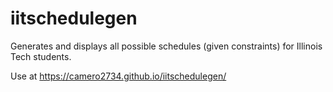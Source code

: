 # iitschedulegen

Generates and displays all possible schedules (given constraints) for Illinois Tech students.

Use at https://camero2734.github.io/iitschedulegen/